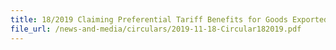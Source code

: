 ```yaml
---
title: 18/2019 Claiming Preferential Tariff Benefits for Goods Exported from Singapore to the European Union under The European Union Singapore Free Trade Agreement (EUSFTA) 
file_url: /news-and-media/circulars/2019-11-18-Circular182019.pdf
---
```

